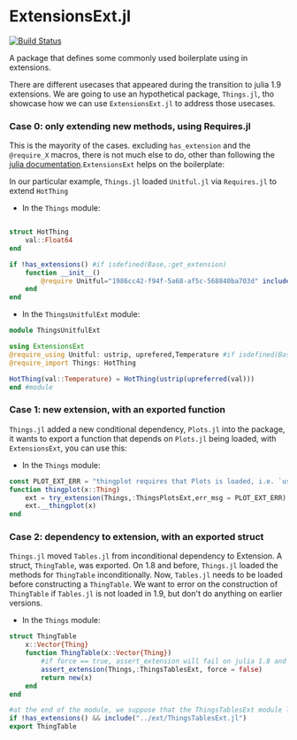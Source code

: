 # ExtensionsExt.jl

[![Build Status](https://github.com/longemen3000/ExtensionExtensions.jl/actions/workflows/CI.yml/badge.svg?branch=main)](https://github.com/longemen3000/ExtensionExtensions.jl/actions/workflows/CI.yml?query=branch%3Amain)

A package that defines some commonly used boilerplate using in extensions.

There are different usecases that appeared during the transition to julia 1.9 extensions. We are going to use an hypothetical package, `Things.jl`, tho showcase how we can use `ExtensionsExt.jl` to address those usecases.

### Case 0: only extending new methods, using Requires.jl

This is the mayority of the cases. excluding `has_extension` and the `@require_X` macros, there is not much else to do, other than following the [julia documentation](https://pkgdocs.julialang.org/dev/creating-packages/#Conditional-loading-of-code-in-packages-(Extensions)).`ExtensionsExt` helps on the boilerplate:

In our particular example, `Things.jl` loaded `Unitful.jl` via `Requires.jl` to extend `HotThing`

- In the `Things` module:
```julia

struct HotThing
    val::Float64
end

if !has_extensions() #if isdefined(Base,:get_extension)
    function __init__()
        @require Unitful="1986cc42-f94f-5a68-af5c-568840ba703d" include("../ext/ThingsUnitfulExt.jl")
    end
end
```

- In the `ThingsUnitfulExt` module:
```julia
module ThingsUnitfulExt

using ExtensionsExt
@require_using Unitful: ustrip, uprefered,Temperature #if isdefined(Base,:get_extension) ...
@require_import Things: HotThing

HotThing(val::Temperature) = HotThing(ustrip(upreferred(val)))
end #module

```

### Case 1: new extension, with an exported function

`Things.jl` added a new conditional dependency, `Plots.jl` into the package, it wants to export a function that depends on `Plots.jl` being loaded, with `ExtensionsExt`, you can use this:

- In the `Things` module:
```julia
const PLOT_EXT_ERR = "thingplot requires that Plots is loaded, i.e. `using Plots`"
function thingplot(x::Thing)
    ext = try_extension(Things,:ThingsPlotsExt,err_msg = PLOT_EXT_ERR)
    ext.__thingplot(x)
end

```

### Case 2: dependency to extension, with an exported struct

`Things.jl` moved `Tables.jl` from inconditional dependency to Extension. A struct, `ThingTable`, was exported. On 1.8 and before, `Things.jl` loaded the methods for `ThingTable` inconditionally. Now, `Tables.jl` needs to be loaded before constructing a `ThingTable`. We want to error on the construction of `ThingTable` if `Tables.jl` is not loaded in 1.9, but don't do anything on earlier versions.

- In the `Things` module:
```julia
struct ThingTable
    x::Vector{Thing}
    function ThingTable(x::Vector{Thing})
        #if force == true, assert_extension will fail on julia 1.8 and before.
        assert_extension(Things,:ThingsTablesExt, force = false)
        return new(x)
    end
end

#at the end of the module, we suppose that the ThingsTablesExt module loads Tables.jl
if !has_extensions() && include("../ext/ThingsTablesExt.jl")
export ThingTable
```







